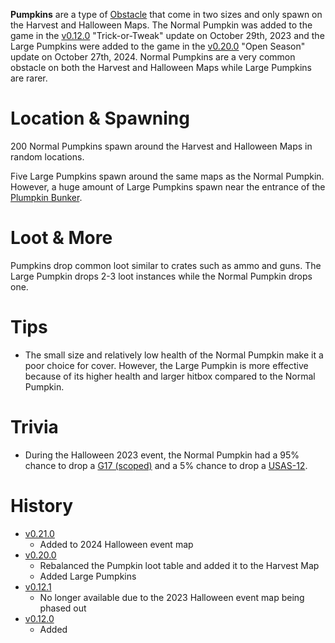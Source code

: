 <Mode />


**Pumpkins** are a type of [Obstacle](/obstacles) that come in two sizes and only spawn on the Harvest and Halloween Maps. The Normal Pumpkin was added to the game in the [v0.12.0](https://github.com/HasangerGames/suroi/releases/tag/v0.12.0) "Trick-or-Tweak" update on October 29th, 2023 and the Large Pumpkins were added to the game in the [v0.20.0](https://github.com/HasangerGames/suroi/releases/tag/v0.20.0) "Open Season" update on October 27th, 2024. Normal Pumpkins are a very common obstacle on both the Harvest and Halloween Maps while Large Pumpkins are rarer.

# Location & Spawning

200 Normal Pumpkins spawn around the Harvest and Halloween Maps in random locations. 

Five Large Pumpkins spawn around the same maps as the Normal Pumpkin. However, a huge amount of Large Pumpkins spawn near the entrance of the [Plumpkin Bunker](/buildings/plumpkin_bunker_meta).

# Loot & More

Pumpkins drop common loot similar to crates such as ammo and guns. The Large Pumpkin drops 2-3 loot instances while the Normal Pumpkin drops one.

# Tips

- The small size and relatively low health of the Normal Pumpkin make it a poor choice for cover. However, the Large Pumpkin is more effective because of its higher health and larger hitbox compared to the Normal Pumpkin.

# Trivia

- During the Halloween 2023 event, the Normal Pumpkin had a 95% chance to drop a [G17 (scoped)](/weapons/guns/g17_scoped) and a 5% chance to drop a [USAS-12](/weapons/guns/usas12).

# History
- [v0.21.0](https://github.com/HasangerGames/suroi/releases/tag/v0.21.0)
  - Added to 2024 Halloween event map
- [v0.20.0](https://github.com/HasangerGames/suroi/releases/tag/v0.20.0)
  - Rebalanced the Pumpkin loot table and added it to the Harvest Map
  - Added Large Pumpkins
- [v0.12.1](https://github.com/HasangerGames/suroi/releases/tag/v0.12.1)
  - No longer available due to the 2023 Halloween event map being phased out
- [v0.12.0](https://github.com/HasangerGames/suroi/releases/tag/v0.12.0)
  - Added
